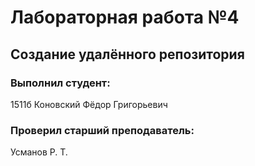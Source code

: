 # Лабораторная работа №4
## Создание удалённого репозитория
### Выполнил студент:
1511б
Коновский Фёдор Григорьевич
### Проверил старший преподаватель:
Усманов Р. Т.
